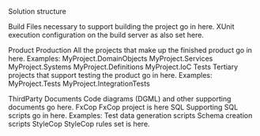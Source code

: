 Solution structure

Build
	Files necessary to support building the project go in here.
	XUnit execution configuration on the build server as also set here.
	
Product
	Production
		All the projects that make up the finished product go in here.
		Examples:
			MyProject.DomainObjects
			MyProject.Services
			MyProject.Systems
			MyProject.Definitions
			MyProject.IoC
	Tests
		Tertiary projects that support testing the product go in here.
		Examples:
			MyProject.Tests
			MyProject.IntegrationTests

ThirdParty
	Documents
		Code diagrams (DGML) and other supporting documents go here.
	FxCop
		FxCop project is here
	SQL
		Supporting SQL scripts go in here.
		Examples:
			Test data generation scripts
			Schema creation scripts
	StyleCop
		StyleCop rules set is here.